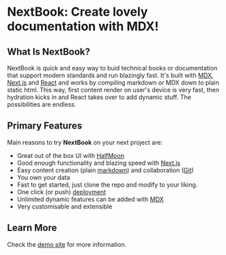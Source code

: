 # NextBook: Create lovely documentation with MDX!

## What Is NextBook?

NextBook is quick and easy way to buid technical books or documentation that support modern standards and run blazingly fast. It's built with [MDX](https://mdxjs.com/), [Next.js](https://nextjs.org/) and [React](https://reactjs.org/) and works by compiling markdown or MDX down to plain static html. This way, first content render on user's device is very fast, then hydration kicks in and React takes over to add dynamic stuff. The possibilities are endless.

## Primary Features

Main reasons to try **NextBook** on your next project are:

- Great out of the box UI with [HalfMoon](https://www.gethalfmoon.com/)
- Good enough functionality and blazing speed with [Next.js](https://nextjs.org/)
- Easy content creation (plain [markdown](https://www.markdownguide.org/)) and collaboration ([Git](https://github.com/))
- You own your data
- Fast to get started, just clone the repo and modify to your liking.
- One click (or push) [deployment](https://vercel.com/new)
- Unlimited dynamic features can be added with [MDX](https://mdxjs.com/)
- Very customisable and extensible

## Learn More

Check the [demo site](https://next-book.vercel.app/) for more information.
